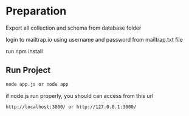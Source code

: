 # Preparation

Export all collection and schema from database folder

login to mailtrap.io using username and password from mailtrap.txt file

run npm install 


## Run Project


```bash
node app.js or node app
```
if node.js run properly, you should can access from this url
```bash
http://localhost:3000/ or http://127.0.0.1:3000/
```
